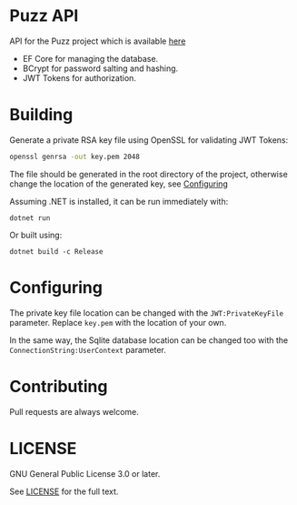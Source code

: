 # Puzz API

API for the Puzz project which is available [here](https://github.com/dov-vai/Puzz)

- EF Core for managing the database.
- BCrypt for password salting and hashing.
- JWT Tokens for authorization. 

# Building

Generate a private RSA key file using OpenSSL for validating JWT Tokens:

```bash
openssl genrsa -out key.pem 2048
```
The file should be generated in the root directory of the project,
otherwise change the location of the generated key, see [Configuring](#configuring)

Assuming .NET is installed, it can be run immediately with:
```
dotnet run
```

Or built using:
```
dotnet build -c Release
```

# Configuring

The private key file location can be changed with the `JWT:PrivateKeyFile` parameter.
Replace `key.pem` with the location of your own.

In the same way, the Sqlite database location can be changed too with the `ConnectionString:UserContext` parameter.

# Contributing
Pull requests are always welcome.

# LICENSE

GNU General Public License 3.0 or later.

See [LICENSE](LICENSE) for the full text.